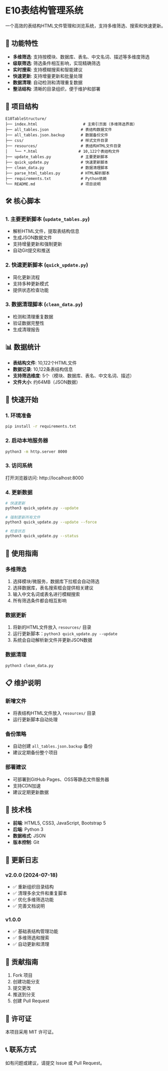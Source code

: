 # E10表结构管理系统

一个高效的表结构HTML文件管理和浏览系统，支持多维筛选、搜索和快速更新。

## 🚀 功能特性

- **多维筛选**: 支持按模块、数据库、表名、中文名词、描述等多维度筛选
- **级联筛选**: 筛选条件相互影响，实现精确筛选
- **实时搜索**: 支持模糊搜索和智能建议
- **快速更新**: 支持增量更新和批量处理
- **数据清理**: 自动检测和清理重复数据
- **整洁结构**: 清晰的目录组织，便于维护和部署

## 📁 项目结构

```
E10TableStructure/
├── index.html                    # 主索引页面（多维筛选界面）
├── all_tables.json              # 表结构数据文件
├── all_tables.json.backup       # 数据备份文件
├── css/                         # 样式文件目录
├── resources/                   # 表结构HTML文件目录
│   └── *.html                  # 10,122个表结构文件
├── update_tables.py             # 主要更新脚本
├── quick_update.py              # 快速更新脚本
├── clean_data.py                # 数据清理脚本
├── parse_html_tables.py         # HTML解析脚本
├── requirements.txt             # Python依赖
└── README.md                    # 项目说明
```

## 🛠️ 核心脚本

### 1. 主要更新脚本 (`update_tables.py`)
- 解析HTML文件，提取表结构信息
- 生成JSON数据文件
- 支持增量更新和强制更新
- 自动Git提交和推送

### 2. 快速更新脚本 (`quick_update.py`)
- 简化更新流程
- 支持多种更新模式
- 提供状态检查功能

### 3. 数据清理脚本 (`clean_data.py`)
- 检测和清理重复数据
- 验证数据完整性
- 生成清理报告

## 📊 数据统计

- **表结构文件**: 10,122个HTML文件
- **数据记录**: 10,122条表结构信息
- **支持筛选维度**: 5个（模块、数据库、表名、中文名词、描述）
- **文件大小**: 约64MB（JSON数据）

## 🚀 快速开始

### 1. 环境准备
```bash
pip install -r requirements.txt
```

### 2. 启动本地服务器
```bash
python3 -m http.server 8000
```

### 3. 访问系统
打开浏览器访问: http://localhost:8000

### 4. 更新数据
```bash
# 快速更新
python3 quick_update.py --update

# 强制更新所有文件
python3 quick_update.py --update --force

# 检查状态
python3 quick_update.py --status
```

## 🎯 使用指南

### 多维筛选
1. 选择模块/微服务，数据库下拉框会自动筛选
2. 选择数据库，表名搜索框会提供相关建议
3. 输入中文名词或表名进行模糊搜索
4. 所有筛选条件都会相互影响

### 数据更新
1. 将新的HTML文件放入 `resources/` 目录
2. 运行更新脚本：`python3 quick_update.py --update`
3. 系统会自动解析新文件并更新JSON数据

### 数据清理
```bash
python3 clean_data.py
```

## 📋 维护说明

### 新增文件
- 将表结构HTML文件放入 `resources/` 目录
- 运行更新脚本自动处理

### 备份策略
- 自动创建 `all_tables.json.backup` 备份
- 建议定期备份整个项目

### 部署建议
- 可部署到GitHub Pages、OSS等静态文件服务器
- 支持CDN加速
- 建议定期更新数据

## 🔧 技术栈

- **前端**: HTML5, CSS3, JavaScript, Bootstrap 5
- **后端**: Python 3
- **数据格式**: JSON
- **版本控制**: Git

## 📝 更新日志

### v2.0.0 (2024-07-18)
- ✅ 重新组织目录结构
- ✅ 清理多余文件和重复脚本
- ✅ 优化多维筛选功能
- ✅ 完善文档说明

### v1.0.0
- ✅ 基础表结构管理功能
- ✅ 多维筛选和搜索
- ✅ 自动更新和清理

## 🤝 贡献指南

1. Fork 项目
2. 创建功能分支
3. 提交更改
4. 推送到分支
5. 创建 Pull Request

## 📄 许可证

本项目采用 MIT 许可证。

## 📞 联系方式

如有问题或建议，请提交 Issue 或 Pull Request。 
